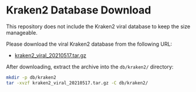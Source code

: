 # Kraken2 Database Download

This repository does not include the Kraken2 viral database to keep the size manageable.

Please download the viral Kraken2 database from the following URL:

- [kraken2_viral_20210517.tar.gz](https://genome-idx.s3.amazonaws.com/kraken/k2_viral_20210517.tar.gz)

After downloading, extract the archive into the `db/kraken2/` directory:

```bash
mkdir -p db/kraken2
tar -xvzf kraken2_viral_20210517.tar.gz -C db/kraken2/
```
